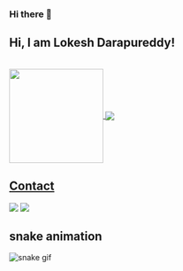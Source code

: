### Hi there 👋

<!--
**lokeshrookie/lokeshrookie** is a ✨ _special_ ✨ repository because its `README.md` (this file) appears on your GitHub profile.

Here are some ideas to get you started:

- 🔭 I’m currently working on ...
- 🌱 I’m currently learning ... Cloud & DevOps
- 👯 I’m looking to collaborate on ...
- 🤔 I’m looking for help with ...
- 💬 Ask me about ...
- 📫 How to reach me: ...
- 😄 Pronouns: ...He/Loki
- ⚡ Fun fact: ...I am Single
-->

## Hi, I am Lokesh Darapureddy! 



</br>

 <div>
  <a href="https://github.com/lokeshrookie">
   <img align="center" height="170" src="https://github-readme-stats.vercel.app/api/top-langs/?username=lokeshrookie&layout=compact&langs_count=16&theme=dracula"/>
  <img align="center" src="https://github-readme-stats.vercel.app/api?username=lokeshrookie&show_icons=true&theme=dracula&include_all_commits=true&count_private=true&hide=issues"/>
</div>
 
 

## Contact 
<div> 
  <a href="https://www.linkedin.com/in/lokesh-darapureddy" target="_blank"><img src="https://img.shields.io/badge/-LinkedIn-%230077B5?style=for-the-badge&logo=linkedin&logoColor=white" target="_blank"></a> 
  <a href = "mailto: rocklinglokesh@gmail.com"><img src="https://img.shields.io/badge/-Gmail-%23333?style=for-the-badge&logo=gmail&logoColor=white" target="_blank"></a>
 </br>

</div>

## snake animation


 ![snake gif](https://github.com/lokeshrookie/lokeshrookie/blob/output/github-contribution-grid-snake.gif)

